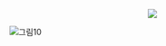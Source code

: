 <p align="center">
  <img src="![그림10](https://user-images.githubusercontent.com/126365187/232498333-19cd6518-a300-4403-94b3-2bb157c1e529.png)">
</p>

![그림10](https://user-images.githubusercontent.com/126365187/232498333-19cd6518-a300-4403-94b3-2bb157c1e529.png)


